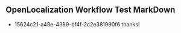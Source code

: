 ## OpenLocalization Workflow Test MarkDown
* 15624c21-a48e-4389-bf4f-2c2e381990f6 thanks!

<!--HONumber=Jul16_HO3-->


